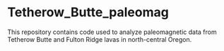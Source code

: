 # Tetherow_Butte_paleomag

This repository contains code used to analyze paleomagnetic data from Tetherow Butte and Fulton Ridge lavas in north-central Oregon.
